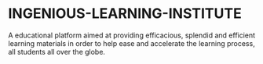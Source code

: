 # INGENIOUS-LEARNING-INSTITUTE
A educational platform aimed at providing efficacious, splendid and efficient learning materials in order to help ease and accelerate the learning process, all students all over the globe.
